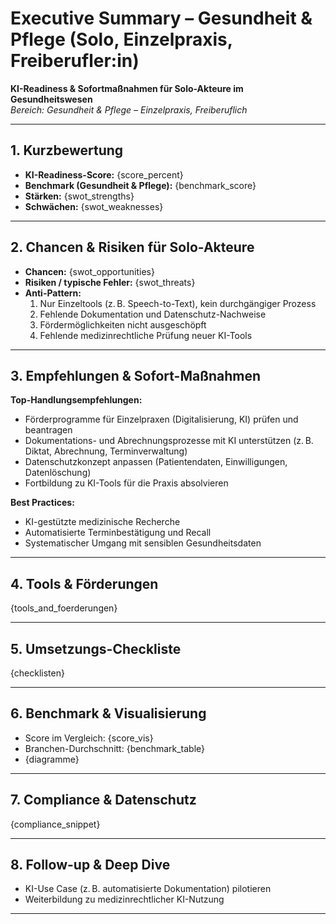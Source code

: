 # Executive Summary – Gesundheit & Pflege (Solo, Einzelpraxis, Freiberufler:in)

**KI-Readiness & Sofortmaßnahmen für Solo-Akteure im Gesundheitswesen**  
_Bereich: Gesundheit & Pflege – Einzelpraxis, Freiberuflich_

---

## 1. Kurzbewertung

- **KI-Readiness-Score:** {score_percent}
- **Benchmark (Gesundheit & Pflege):** {benchmark_score}
- **Stärken:** {swot_strengths}
- **Schwächen:** {swot_weaknesses}

---

## 2. Chancen & Risiken für Solo-Akteure

- **Chancen:** {swot_opportunities}
- **Risiken / typische Fehler:** {swot_threats}
- **Anti-Pattern:**  
  1. Nur Einzeltools (z. B. Speech-to-Text), kein durchgängiger Prozess  
  2. Fehlende Dokumentation und Datenschutz-Nachweise  
  3. Fördermöglichkeiten nicht ausgeschöpft  
  4. Fehlende medizinrechtliche Prüfung neuer KI-Tools

---

## 3. Empfehlungen & Sofort-Maßnahmen

**Top-Handlungsempfehlungen:**  
- Förderprogramme für Einzelpraxen (Digitalisierung, KI) prüfen und beantragen  
- Dokumentations- und Abrechnungsprozesse mit KI unterstützen (z. B. Diktat, Abrechnung, Terminverwaltung)  
- Datenschutzkonzept anpassen (Patientendaten, Einwilligungen, Datenlöschung)  
- Fortbildung zu KI-Tools für die Praxis absolvieren

**Best Practices:**  
- KI-gestützte medizinische Recherche  
- Automatisierte Terminbestätigung und Recall  
- Systematischer Umgang mit sensiblen Gesundheitsdaten

---

## 4. Tools & Förderungen

{tools_and_foerderungen}

---

## 5. Umsetzungs-Checkliste

{checklisten}

---

## 6. Benchmark & Visualisierung

- Score im Vergleich: {score_vis}
- Branchen-Durchschnitt: {benchmark_table}
- {diagramme}

---

## 7. Compliance & Datenschutz

{compliance_snippet}

---

## 8. Follow-up & Deep Dive

- KI-Use Case (z. B. automatisierte Dokumentation) pilotieren  
- Weiterbildung zu medizinrechtlicher KI-Nutzung

---
